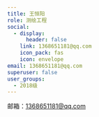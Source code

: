 ```yaml
---
title: 王恒阳
role: 测绘工程
social:
  - display:
      header: false
    link: 1368651181@qq.com
    icon_pack: fas
    icon: envelope
email: 1368651181@qq.com
superuser: false
user_groups:
  - 2018级
---
```

邮箱：1368651181@qq.com